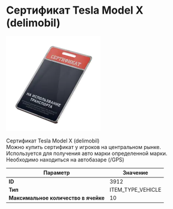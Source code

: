 # Сертификат Tesla Model X (delimobil)

![Item Image](../img/3912.webp?raw=true)

Сертификат Tesla Model X (delimobil)<br>Можно купить сертификат у игроков на центральном рынке.<br>Используется для получения авто марки определенной марки.<br>Необходимо находиться на автобазаре (/GPS)


| Параметр | Значение |
|----------|----------|
| **ID** | 3912 |
| **Тип** | ITEM_TYPE_VEHICLE |
| **Максимальное количество в ячейке** | 10 |

